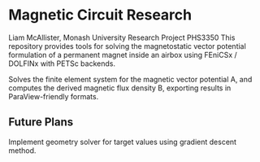 # Magnetic Circuit Research 
Liam McAllister, Monash University Research Project PHS3350
This repository provides tools for solving the magnetostatic vector potential formulation of a permanent magnet inside an airbox using FEniCSx / DOLFINx with PETSc backends.


Solves the finite element system for the magnetic vector potential A, and computes the derived magnetic flux density B, exporting results in ParaView-friendly formats.

## Future Plans
Implement geometry solver for target values using gradient descent method.
